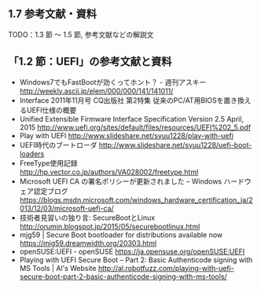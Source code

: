
## 1.7 参考文献・資料

TODO：1.3 節 ～ 1.5 節, 参考文献などの解説文

## 「1.2 節：UEFI」の参考文献と資料

* Windows7でもFastBootが効くってホント？ - 週刊アスキー
http://weekly.ascii.jp/elem/000/000/141/141011/
* Interface 2011年11月号 CQ出版社 第2特集 従来のPC/AT用BIOSを置き換えるUEFI仕様の概要
* Unified Extensible Firmware Interface Specification Version 2.5 April, 2015
http://www.uefi.org/sites/default/files/resources/UEFI%202_5.pdf
* Play with UEFI http://www.slideshare.net/syuu1228/play-with-uefi
* UEFI時代のブートローダ http://www.slideshare.net/syuu1228/uefi-boot-loaders
* FreeType使用記録 http://hp.vector.co.jp/authors/VA028002/freetype.html
* Microsoft UEFI CA の署名ポリシーが更新されました – Windows ハードウェア認定ブログ
https://blogs.msdn.microsoft.com/windows_hardware_certification_ja/2013/12/03/microsoft-uefi-ca/
* 技術者見習いの独り言: SecureBootとLinux
http://orumin.blogspot.jp/2015/05/securebootlinux.html
* mjg59 | Secure Boot bootloader for distributions available now
https://mjg59.dreamwidth.org/20303.html
* openSUSE:UEFI - openSUSE https://ja.opensuse.org/openSUSE:UEFI
* Playing with UEFI Secure Boot – Part 2: Basic Authenticode signing with MS Tools | Al's Website
http://al.robotfuzz.com/playing-with-uefi-secure-boot-part-2-basic-authenticode-signing-with-ms-tools/

